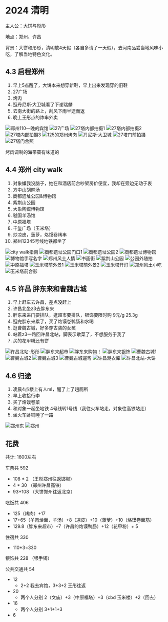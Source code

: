 # 2024 清明

主人公：大饼与彤彤

地点：郑州、许昌

背景：大饼和彤彤，清明放4天假（各自多请了一天假），去河南品尝当地风味小吃，了解当地特色文化。


## 4.3 启程郑州

1. 早上5点醒了，大饼本来想穿新鞋，早上出来发现穿的旧鞋
3. 27广场
3. 烤肉
4. 逛丹尼斯·大卫城看了下谢瑞麟
5. 去南大街的路上，刮风下雨半途而返
6. 晚上王彤点的炸串外卖

![郑州110一晚的宾馆](day1-1.jpeg)
![27广场](day1-2.jpeg)
![27塔内部拍摄1](day1-3.jpeg)
![27塔内部拍摄2](day1-4.jpeg)
![27塔内部拍摄3](day1-5.jpeg)
![125的郑州烤肉](day1-6.jpeg)
![丹尼斯·大卫城](day1-7.jpeg)
![27塔门前拍摄](day1-8.jpeg)
![27塔门合照](day1-9.jpeg)

烤肉调制的海带蛮有味道的

## 4.4 郑州 city walk

1. 对象嫌我没脑子，她在和酒店前台吵架房价便宜，我却在旁边无动于衷
2. 方中山胡辣汤
3. 商都遗址公园&博物馆
4. 紫荆山公园
5. 大象陶瓷博物馆
6. 虢国羊汤馆
7. 中原福塔
8. 千玺广场（玉米塔）
10. 炒凉皮，菠萝，烙馍卷烤串
11. 郑州12345号线地铁都坐了

![city walk指南](day2-1.jpeg)
![商都遗址公园门口1](day2-2.jpeg)
![商都遗址公园2](day2-3.jpeg)
![商都遗址博物馆](day2-4.jpeg)
![博物馆手写名字](day2-5.jpeg)
![郑州风土人情](day2-6.jpeg)
![书画街](day2-7.jpeg)
![紫荆山公园](day2-8.jpeg)
![公园外随拍](day2-9.jpeg)
![中原福塔](day2-10.jpeg)
![玉米塔前外景1](day2-11.jpeg)
![玉米塔前外景2](day2-12.jpeg)
![玉米塔开灯](day2-13.jpeg)
![郑州风土小吃](day2-14.jpeg)
![玉米塔前合影](day2-15.jpeg)

## 4.5 许昌 胖东来和曹魏古城

1. 早上赶车去许昌，差点没赶上
2. 许昌北坐z3去胖东来
3. 胖东来进门要排队，逛超市要排队，银饰要限时购  9元/g 25.3g
4. 逛完胖东来累了，买了烙馍卷鸭肠和水喝
5. 逛曹魏古城，好多穿古装的女孩
6. 站着z3一路回许昌北站，脚表示歇菜了，不想服务于我了
7. 买的花甲粉还有饼

![许昌北站-彤彤](day3-1.jpeg)
![胖东来超市](day3-2.jpeg)
![胖东来购物！](day3-3.jpeg)
![胖东来银饰](day3-4.jpeg)
![曹魏古城1](day3-5.jpeg)
![曹魏古城2](day3-6.jpeg)
![曹魏古城3](day3-7.jpeg)
![曹魏古城遛弯](day3-8.jpeg)
![许昌潮衣库](day3-9.jpeg)
![许昌北站-大饼](day3-10.jpeg)

## 4.6 归途

1. 凌晨4点楼上有人ml，醒了上了趟厕所
2. 早上收拾行李
3. 买了烙馍卷菜
4. 和对象一起坐地铁 4号线转1号线（我往火车站走，对象往高铁站走）
5. 坐火车卧铺睡了一路

![郑州东](day4-1.jpeg)
![郑州](day4-2.jpeg)

## 花费

共计: 1600左右

车票共 592 

- 108 * 2 （王彤郑州往返邯郸）
- 4 * 30 （郑州许昌高铁）
- 93+108 （大饼郑州往返北京）

吃饭共 406 

- 125（烤肉）+17
- 17+65（羊肉烩面，羊汤）+8（凉皮）+10（菠萝）+10（烙馍卷面筋）
- 129.8（胖东来超市）+7（许昌的烙馍鸭肠）+12（花甲粉）+ 5

住宿共 330

- 110*3=330

银饰共 228 （银手镯）

公共交通共 54

- 12 
    * 2+2 我去宾馆，3+3+2 王彤往返
- 20
    * 两个人分别 2（文庙）+3（中原福塔）+3（cbd 玉米楼）+2（回去）
- 16
    * 两个人分别 3+1+1+3
- 6

